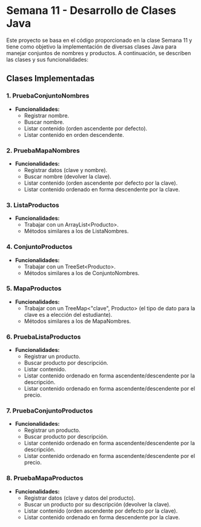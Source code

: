# Semana 11 - Desarrollo de Clases Java

Este proyecto se basa en el código proporcionado en la clase Semana 11 y tiene como objetivo la implementación de diversas clases Java para manejar conjuntos de nombres y productos. A continuación, se describen las clases y sus funcionalidades:

## Clases Implementadas

### 1. PruebaConjuntoNombres
- **Funcionalidades:**
  - Registrar nombre.
  - Buscar nombre.
  - Listar contenido (orden ascendente por defecto).
  - Listar contenido en orden descendente.

### 2. PruebaMapaNombres
- **Funcionalidades:**
  - Registrar datos (clave y nombre).
  - Buscar nombre (devolver la clave).
  - Listar contenido (orden ascendente por defecto por la clave).
  - Listar contenido ordenado en forma descendente por la clave.

### 3. ListaProductos
- **Funcionalidades:**
  - Trabajar con un ArrayList\<Producto\>.
  - Métodos similares a los de ListaNombres.

### 4. ConjuntoProductos
- **Funcionalidades:**
  - Trabajar con un TreeSet\<Producto\>.
  - Métodos similares a los de ConjuntoNombres.

### 5. MapaProductos
- **Funcionalidades:**
  - Trabajar con un TreeMap\<"clave", Producto\> (el tipo de dato para la clave es a elección del estudiante).
  - Métodos similares a los de MapaNombres.

### 6. PruebaListaProductos
- **Funcionalidades:**
  - Registrar un producto.
  - Buscar producto por descripción.
  - Listar contenido.
  - Listar contenido ordenado en forma ascendente/descendente por la descripción.
  - Listar contenido ordenado en forma ascendente/descendente por el precio.

### 7. PruebaConjuntoProductos
- **Funcionalidades:**
  - Registrar un producto.
  - Buscar producto por descripción.
  - Listar contenido ordenado en forma ascendente/descendente por la descripción.
  - Listar contenido ordenado en forma ascendente/descendente por el precio.

### 8. PruebaMapaProductos
- **Funcionalidades:**
  - Registrar datos (clave y datos del producto).
  - Buscar un producto por su descripción (devolver la clave).
  - Listar contenido (orden ascendente por defecto por la clave).
  - Listar contenido ordenado en forma descendente por la clave.
